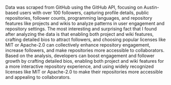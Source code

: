 Data was scraped from GitHub using the GitHub API, focusing on Austin-based users with over 100 followers, capturing profile details, public repositories, follower counts, programming languages, and repository features like projects and wikis to analyze patterns in user engagement and repository settings.
The most interesting and surprising fact that I found after analyzing the data is that enabling both project and wiki features, crafting detailed bios to attract followers, and choosing popular licenses like MIT or Apache-2.0 can collectively enhance repository engagement, increase followers, and make repositories more accessible to collaborators.
Based on the analysis, developers can boost engagement and follower growth by crafting detailed bios, enabling both project and wiki features for a more interactive repository experience, and using widely recognized licenses like MIT or Apache-2.0 to make their repositories more accessible and appealing to collaborators.
